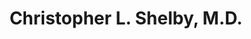 ---
title: "Christopher L. Shelby, M.D."
url: /shreveport/christopher-l-shelby-m-d/
shop: Sanitätshaus
---